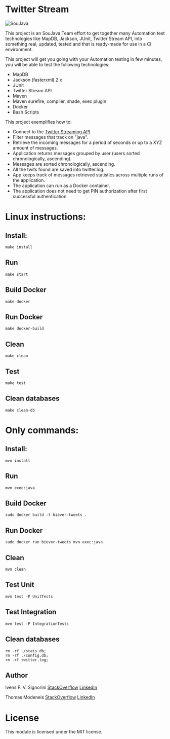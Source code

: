 # Twitter Stream

![SouJava](https://soujavablog.files.wordpress.com/2011/01/logo-soujava-top.jpg)


This project is an SouJava Team effort to get together many Automation test technologies like MapDB, Jackson, JUnit, Twitter Stream API, into something real, updated, tested and that is ready-made for use in a CI environment.

This project will get you going with your Automation testing in few minutes, you will be able to test the following technologies:


 * MapDB
 * Jackson (fasterxml) 2.x
 * JUnit
 * Twitter Stream API
 * Maven
 * Maven surefire, compiler, shade, exec plugin
 * Docker
 * Bash Scripts

This project exemplifies how to:

+ Connect to the [Twitter Streaming API](https://dev.twitter.com/streaming/overview)
+ Filter messages that track on "java".
+ Retrieve the incoming messages for a period of seconds or up to a XYZ amount of messages.
+ Application returns messages grouped by user (users sorted chronologically, ascending).
+ Messages are sorted chronologically, ascending.
+ All the twits found are saved into twitter.log.
+ App keeps track of messages retrieved statistics across multiple runs of the application.
+ The application can run as a Docker container.
+ The application does not need to get PIN authorization after first successful authentication.


# Linux instructions:

## Install:
`make install`

## Run
`make start`

## Build Docker
`make docker`

## Run Docker
`make docker-build`

## Clean
`make clean`

## Test
`make test`

## Clean databases
`make clean-db`



# Only commands:
## Install:
`mvn install`

## Run
`mvn exec:java`

## Build Docker
`sudo docker build -t biever-tweets .`

## Run Docker
`sudo docker run biever-tweets mvn exec:java`

## Clean
`mvn clean`

## Test Unit
`mvn test -P UnitTests`

## Test Integration
`mvn test -P IntegrationTests`

## Clean databases
```
rm -rf ./stats.db;
rm -rf ./config.db;
rm -rf twitter.log;
```


## Author

Ivens F. V. Signorini
[StackOverflow](https://stackoverflow.com/story/ivens-signorini)
[LinkedIn](https://www.linkedin.com/in/ivens-signorini)

Thomas Modeneis
[StackOverflow](https://careers.stackoverflow.com/thomasmodeneis)
[LinkedIn](https://uk.linkedin.com/in/thomasmodeneis)



License
=======

This module is licensed under the MIT license.
